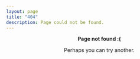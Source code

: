```yaml
---
layout: page
title: "404"
description: Page could not be found.
---
```


<div style="text-align: center;" markdown="1">

**Page not found :(**

Perhaps you can try another.

</div>
